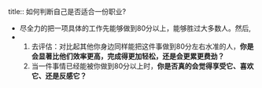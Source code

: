 title:: 如何判断自己是否适合一份职业?

- 尽全力的把一项具体的工作先能够做到80分以上，能够胜过大多数人。然后,
- 1. 去评估：对比起其他你身边同样能把这件事做到80分左右水准的人，**你是会显著比他们效率更高，完成得更加轻松，还是会更累更费劲？** 
  2. 当一件事情已经能被你做到80分以上时，**你是否真的会觉得享受它、喜欢它、还是反感它？**